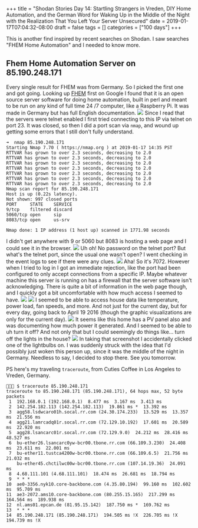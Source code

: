 +++
title = "Shodan Stories Day 14: Startling Strangers in Vreden, DIY Home Automation, and the German Word for Waking Up in the Middle of the Night with the Realization That You Left Your Server Unsecured"
date = 2019-01-17T07:04:32-08:00
draft = false
tags = []
categories = ["100 days"]
+++

This is another find inspired by recent searches on Shodan. I saw searches "FHEM Home Automation" and I needed to know more.

## Fhem Home Automation Server on 85.190.248.171
Every single result for FHEM was from Germany. So I picked the first one and got going. Looking up [FHEM](https://www.fhem.de/) first on Google I found that it is an open source server software for doing home automation, built in perl and meant to be run on any kind of full time 24 /7 computer, like a Raspberry Pi. It was made in Germany but has full English documentation.
![](/images/100Days/Day14/fhem.png)
Since I read that the servers were telnet enabled I first tried connecting to this IP via telnet on port 23. It was closed, so then I did a port scan via `nmap`, and wound up getting some errors that I still don't fully understand.

```
➜  nmap 85.190.248.171
Starting Nmap 7.70 ( https://nmap.org ) at 2019-01-17 14:35 PST
RTTVAR has grown to over 2.3 seconds, decreasing to 2.0
RTTVAR has grown to over 2.3 seconds, decreasing to 2.0
RTTVAR has grown to over 2.3 seconds, decreasing to 2.0
RTTVAR has grown to over 2.3 seconds, decreasing to 2.0
RTTVAR has grown to over 2.3 seconds, decreasing to 2.0
RTTVAR has grown to over 2.3 seconds, decreasing to 2.0
RTTVAR has grown to over 2.3 seconds, decreasing to 2.0
Nmap scan report for 85.190.248.171
Host is up (0.22s latency).
Not shown: 997 closed ports
PORT     STATE    SERVICE
9/tcp    filtered discard
5060/tcp open     sip
8083/tcp open     us-srv

Nmap done: 1 IP address (1 host up) scanned in 1771.98 seconds
```  
I didn't get anywhere with 9 or 5060 but 8083 is hosting a web page and I could see it in the browser.
![](/images/100Days/Day14/thehome.png)
Uh oh! No password on the telnet port? But what's the telnet port, since the usual one wasn't open? I went checking in the event logs to see if there were any clues.
![](/images/100Days/Day14/telnetport.png)
Aha! So it's 7072. However when I tried to log in I got an immediate rejection, like the port had been configured to only accept connections from a specific IP. Maybe whatever machine this server is running on has a firewall that the server software isn't acknowledging. There is quite a bit of information in the web page though, and I quickly got a bit uncomfortable with how much access I seemed to have.
![](/images/100Days/Day14/temperature.png)
![](/images/100Days/Day14/current.png)
I seemed to be able to access house data like temperature, power load, fan speeds, and more. And not just for the current day, but for every day, going back to April 19 2016 (though the graphic visualizations are only for the current day).
![](/images/100Days/Day14/history.png)
It seems like this home has a PV panel also and was documenting how much power it generated. And I seemed to be able to uh turn it off? And not only that but I could seemingly do things like... turn off the lights in the house?
![](/images/100Days/Day14/lights.png)
In taking that screenshot I accidentally clicked one of the lightbulbs on. I was suddenly struck with the idea that I'd possibly just woken this person up, since it was the middle of the night in Germany. Needless to say, I decided to stop there. See you tomorrow.

PS here's my traveling `traceroute`, from Cuties Coffee in Los Angeles to Vreden, Germany.
```
👻🌵🔮 $ traceroute 85.190.248.171
traceroute to 85.190.248.171 (85.190.248.171), 64 hops max, 52 byte packets
 1  192.168.0.1 (192.168.0.1)  8.477 ms  3.167 ms  3.413 ms
 2  142.254.182.113 (142.254.182.113)  19.861 ms *  13.392 ms
 3  agg58.lsdwcaro01h.socal.rr.com (24.30.174.233)  13.529 ms  13.357 ms  21.556 ms
 4  agg21.lamrcadq01r.socal.rr.com (72.129.10.192)  17.601 ms  20.589 ms  22.920 ms
 5  agg28.lsancarc01r.socal.rr.com (72.129.9.0)  24.212 ms  28.416 ms  48.527 ms
 6  bu-ether26.lsancarc0yw-bcr00.tbone.rr.com (66.109.3.230)  24.408 ms  23.611 ms  22.001 ms
 7  bu-ether11.tustca4200w-bcr00.tbone.rr.com (66.109.6.5)  21.756 ms  21.032 ms
    bu-ether45.chctilwc00w-bcr00.tbone.rr.com (107.14.19.36)  24.091 ms
 8  4.68.111.101 (4.68.111.101)  18.474 ms  26.681 ms  18.794 ms
 9  * * *
10  ae0-3356.nyk10.core-backbone.com (4.35.80.194)  99.160 ms  102.602 ms  95.709 ms
11  ae3-2072.ams10.core-backbone.com (80.255.15.165)  217.299 ms  164.564 ms  189.938 ms
12  nl.ams01.epcan.de (81.95.15.142)  187.750 ms *  169.762 ms
13  * * *
14  85.190.248.171 (85.190.248.171)  194.505 ms !X  226.705 ms !X  194.739 ms !X
```
